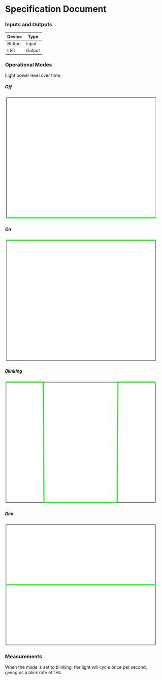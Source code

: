 # Specification Document

### Inputs and Outputs
| Device | Type   |
|--------|--------|
| Button | Input  |
| LED    | Output |

### Operational Modes
Light power level over time:
##### Off
![Off](images/off.png)
##### On
![On](images/on.png)
##### Blinking
![Blinking](images/blinking.png)
##### Dim
![Dim](images/dim.png)

### Measurements
When the mode is set to blinking, the light will cycle once per second, giving us a blink rate of 1Hz.
